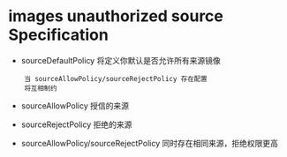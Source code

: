# images unauthorized source Specification
- sourceDefaultPolicy 将定义你默认是否允许所有来源镜像
```
    当 sourceAllowPolicy/sourceRejectPolicy 存在配置
    将互相制约
```
- sourceAllowPolicy 授信的来源
- sourceRejectPolicy 拒绝的来源

- sourceAllowPolicy/sourceRejectPolicy 同时存在相同来源，拒绝权限更高
